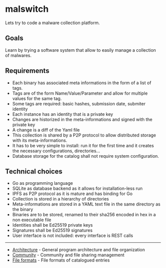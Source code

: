 # malswitch

Lets try to code a malware collection platform. 

## Goals

Learn by trying a software system that allow to easily manage a collection of malwares.

## Requirements

* Each binary has associated meta informations in the form of a list of tags.
* Tags are of the form Name/Value/Parameter and allow for multiple values for the same tag.
* Some tags are required: basic hashes, submission date, submiter identity
* Each instance has an identity that is a private key
* Changes are historized in the meta-informations and signed with the private key
* A change is a diff of the Yaml file
* This collection is shared by a P2P protocol to allow distributed storage with its meta-informations.
* It has to be very simple to install: run it for the first time and it creates the necessary configurations, directories...
* Database storage for the catalog shall not require system configuration.

## Technical choices

* Go as programming language
* SQLite as database backend as it allows for installation-less run
* IPFS as P2P protocol as it is mature and has binding for Go
* Collection is stored in a hierarchy of directories
* Meta-informations are stored in a YAML text file in the same directory as the binary
* Binaries are to be stored, renamed to their sha256 encoded in hex in a non executable file
* Identities shall be Ed25519 private keys
* Signatures shall be Ed25519 signatures
* User interface is not included: every interface is REST calls
-----

* [Architecture](doc/Architecture.md) - General program architecture and file organization 
* [Community](doc/Community.md)       - Community and file sharing management
* [File formats](doc/Fileformats.md)  - File formats of catalogued entries


